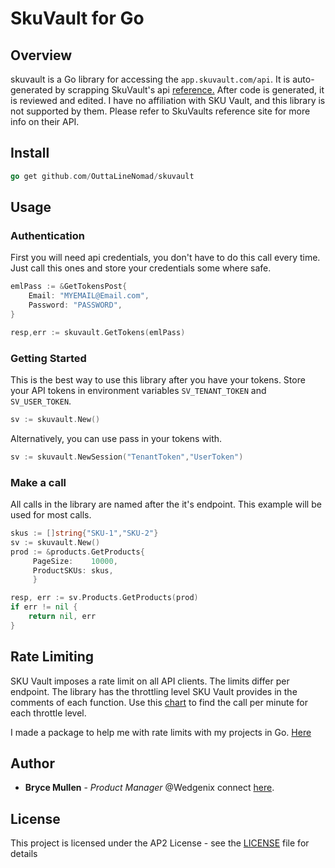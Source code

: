 # SkuVault for Go

## Overview

skuvault is a Go library for accessing  the `app.skuvault.com/api`. It is auto-generated by scrapping SkuVault's api [reference.](https://dev.skuvault.com/reference) After code is generated, it is reviewed and edited. I have no affiliation with SKU Vault, and this library is not supported by them. Please refer to SkuVaults reference site for more info on their API.

## Install

```go
go get github.com/OuttaLineNomad/skuvault
```

## Usage

### Authentication

First you will need api credentials, you don't have to do this call every time. Just call this ones and store your credentials some where safe.

```go
emlPass := &GetTokensPost{
    Email: "MYEMAIL@Email.com",
    Password: "PASSWORD",
}

resp,err := skuvault.GetTokens(emlPass)
```

### Getting Started

This is the best way to use this library after you have your tokens. Store your API tokens in environment variables `SV_TENANT_TOKEN` and `SV_USER_TOKEN`.

```go
sv := skuvault.New()
```

Alternatively, you can use pass in your tokens with.

```go
sv := skuvault.NewSession("TenantToken","UserToken")
```

### Make a call

All calls in the library are named after the it's endpoint. This example will be used for most calls.

```go
skus := []string{"SKU-1","SKU-2"}
sv := skuvault.New()
prod := &products.GetProducts{
     PageSize:    10000,
     ProductSKUs: skus,
     }

resp, err := sv.Products.GetProducts(prod)
if err != nil {
    return nil, err
}
```

## Rate Limiting

SKU Vault imposes a rate limit on all API clients. The limits differ per endpoint. The library has the throttling level SKU Vault provides in the comments of each function. Use this [chart](https://dev.skuvault.com/docs/throttles) to find the call per minute for each throttle level.

I made a package to help me with rate limits with my projects in Go. [Here](https://github.com/OuttaLineNomad/throttle)

## Author

* **Bryce Mullen** - *Product Manager*  @Wedgenix connect [here](https://www.linkedin.com/in/bryce-mullen).

## License

This project is licensed under the AP2 License - see the [LICENSE](LICENSE) file for details